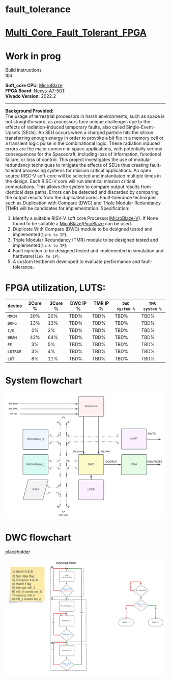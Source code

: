 # fault_tolerance
# [Multi_Core_Fault_Tolerant_FPGA](https://www.brennan.gg/)

# **Work in prog**  

Build instructions    
tbd  

**Soft_core CPU**: [MicroBlaze](https://www.xilinx.com/products/design-tools/microblaze.html)  
**FPGA Board**: [Nexys-A7-50T](https://www.xilinx.com/support/university/xup-boards/DigilentNexysA7.html)  
**Vivado Version**: 2022.2

---

**Background Provided:**   
The usage of terrestrial processors in harsh environments, such as space is not straightforward, as processors face unique challenges due to the effects of radiation-induced temporary faults, also called Single-Event-Upsets (SEUs). An SEU occurs when a charged particle hits the silicon transferring enough energy in order to provoke a bit flip in a memory cell or a transient logic pulse in the combinational logic. These radiation induced errors are the major concern in space applications, with potentially serious consequences for the Spacecraft, including loss of information, functional failure, or loss of control. This project investigates the use of modular redundancy techniques to mitigate the effects of SEUs thus creating fault-tolerant processing systems for mission critical applications. An open source RISC-V soft-core will be selected and instantiated multiple times in the design. Each RISC-V core will run identical mission critical computations. This allows the system to compare output results from identical data paths. Errors can be detected and discarded by comparing the output results from the duplicated cores. Fault-tolerance techniques such as Duplication with Compare (DWC) and Triple Modular Redundancy (TMR) will be candidates for implementation. Specification:

1. Identify a suitable RISV-V soft core Processor([MicroBlaze-V](https://www.xilinx.com/products/design-tools/microblaze-v.html#overview)). If None found to be suitable a [MicoBlaze](https://www.xilinx.com/products/design-tools/microblaze.html)/[PicoBlaze](https://www.xilinx.com/products/intellectual-property/picoblaze.html) can be used.
2. Duplicate With Compare (DWC) module to be designed tested and implemented(`link to IP`).
3. Triple Modular Redundancy (TMR) module to be designed tested and implemented(`link to IP`).
4. Fault injection to be designed tested and implemented in simulation and hardware(`link to IP`).
5. A custom testbench developed to evaluate performance and fault-tolerance.

# FPGA utilization, LUTS:  

|       device  |         2Core % |      3Core % |     DWC IP % |     TMR IP % | `DWC system %` | `TMR system %` |
| ------------- | :-------------: |------------- |------------- |------------- |------------- |------------- |
| `MMCM`  |                  20%  |         20%  |        TBD%  |        TBD%  |        TBD%  |        TBD%  |
| `BUFG`  |                  13%  |         13%  |        TBD%  |        TBD%  |        TBD%  |        TBD%  |
| `I/O`  |                    2%  |          2%  |        TBD%  |        TBD%  |        TBD%  |        TBD%  |
| `BRAM`  |                  43%  |         64%  |        TBD%  |        TBD%  |        TBD%  |        TBD%  |
| `FF`  |                     3%  |          5%  |        TBD%  |        TBD%  |        TBD%  |        TBD%  |
| `LUTRAM`  |                 3%  |          4%  |        TBD%  |        TBD%  |        TBD%  |        TBD%  |
| `LUT`  |                    8%  |         11%  |        TBD%  |        TBD%  |        TBD%  |        TBD%  |

# System flowchart
![image](https://github.com/Fuscior/fault_tolerance/blob/main/docs/code/images/High_level_system_diagram.png)


# DWC flowchart  
placeholder  

![image](https://github.com/Fuscior/fault_tolerance/blob/main/docs/code/images/DWC_control_path.png)

